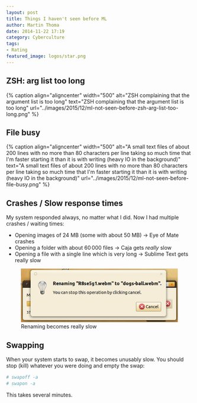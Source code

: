 ```yaml
---
layout: post
title: Things I haven't seen before ML
author: Martin Thoma
date: 2014-11-22 17:19
category: Cyberculture
tags:
- Rating
featured_image: logos/star.png
---
```



## ZSH: arg list too long

{% caption align="aligncenter" width="500" alt="ZSH complaining that the argument list is too long" text="ZSH complaining that the argument list is too long" url="../images/2015/12/ml-not-seen-before-zsh-arg-list-too-long.png" %}


## File busy

{% caption align="aligncenter" width="500" alt="A small text files of about 200 lines with no more than 80 characters per line taking so much time that I'm faster starting it than it is with writing (heavy IO in the background)" text="A small text files of about 200 lines with no more than 80 characters per line taking so much time that I'm faster starting it than it is with writing (heavy IO in the background)" url="../images/2015/12/ml-not-seen-before-file-busy.png" %}


## Crashes / Slow response times

My system responded always, no matter what I did. Now I had multiple crashes /
waiting times:

* Opening images of 24&nbsp;MB (some with about 50&nbsp;MB) &rightarrow; Eye of
  Mate crashes
* Opening a folder with about 60&thinsp;000 files &rightarrow; Caja gets
  *really* slow
* Opening a file with a single line which is very long &rightarrow; Sublime
  Text gets really slow

<figure class="wp-caption aligncenter img-thumbnail">
    <img src="../images/2015/12/ml-not-seen-before-renaming-time.png" alt="Renaming becomes really slow" />
    <figcaption class="text-center">Renaming becomes really slow</figcaption>
</figure>


## Swapping

When your system starts to swap, it becomes unusably slow. You should stop
(kill) whatever you were doing and empty the swap:

```bash
# swapoff -a
# swapon -a
```

This takes several minutes.
